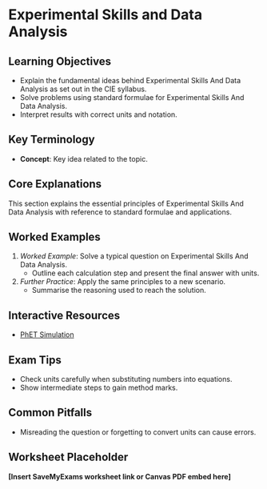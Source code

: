# Experimental Skills and Data Analysis

## Learning Objectives
- Explain the fundamental ideas behind Experimental Skills And Data Analysis as set out in the CIE syllabus.
- Solve problems using standard formulae for Experimental Skills And Data Analysis.
- Interpret results with correct units and notation.

## Key Terminology
- **Concept**: Key idea related to the topic.

## Core Explanations
This section explains the essential principles of Experimental Skills And Data Analysis with reference to standard formulae and applications.

## Worked Examples
1. *Worked Example*: Solve a typical question on Experimental Skills And Data Analysis.
   - Outline each calculation step and present the final answer with units.
2. *Further Practice*: Apply the same principles to a new scenario.
   - Summarise the reasoning used to reach the solution.

## Interactive Resources
- [PhET Simulation](https://phet.colorado.edu/)

## Exam Tips
- Check units carefully when substituting numbers into equations.
- Show intermediate steps to gain method marks.

## Common Pitfalls
- Misreading the question or forgetting to convert units can cause errors.

## Worksheet Placeholder
**[Insert SaveMyExams worksheet link or Canvas PDF embed here]**

